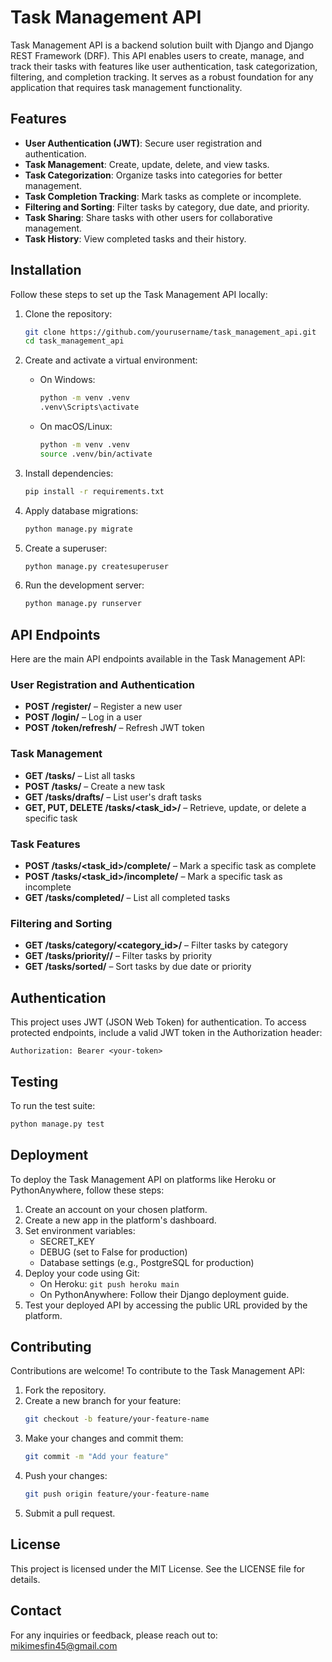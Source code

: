 
# Task Management API

Task Management API is a backend solution built with Django and Django REST Framework (DRF). This API enables users to create, manage, and track their tasks with features like user authentication, task categorization, filtering, and completion tracking. It serves as a robust foundation for any application that requires task management functionality.

## Features
- **User Authentication (JWT)**: Secure user registration and authentication.
- **Task Management**: Create, update, delete, and view tasks.
- **Task Categorization**: Organize tasks into categories for better management.
- **Task Completion Tracking**: Mark tasks as complete or incomplete.
- **Filtering and Sorting**: Filter tasks by category, due date, and priority.
- **Task Sharing**: Share tasks with other users for collaborative management.
- **Task History**: View completed tasks and their history.

## Installation
Follow these steps to set up the Task Management API locally:

1. Clone the repository:
   ```bash
   git clone https://github.com/yourusername/task_management_api.git
   cd task_management_api
   ```

2. Create and activate a virtual environment:
   - On Windows:
     ```bash
     python -m venv .venv
     .venv\Scripts\activate
     ```
   - On macOS/Linux:
     ```bash
     python -m venv .venv
     source .venv/bin/activate
     ```

3. Install dependencies:
   ```bash
   pip install -r requirements.txt
   ```

4. Apply database migrations:
   ```bash
   python manage.py migrate
   ```

5. Create a superuser:
   ```bash
   python manage.py createsuperuser
   ```

6. Run the development server:
   ```bash
   python manage.py runserver
   ```

## API Endpoints
Here are the main API endpoints available in the Task Management API:

### User Registration and Authentication
- **POST /register/** – Register a new user
- **POST /login/** – Log in a user
- **POST /token/refresh/** – Refresh JWT token

### Task Management
- **GET /tasks/** – List all tasks
- **POST /tasks/** – Create a new task
- **GET /tasks/drafts/** – List user's draft tasks
- **GET, PUT, DELETE /tasks/<task_id>/** – Retrieve, update, or delete a specific task

### Task Features
- **POST /tasks/<task_id>/complete/** – Mark a specific task as complete
- **POST /tasks/<task_id>/incomplete/** – Mark a specific task as incomplete
- **GET /tasks/completed/** – List all completed tasks

### Filtering and Sorting
- **GET /tasks/category/<category_id>/** – Filter tasks by category
- **GET /tasks/priority/<priority>/** – Filter tasks by priority
- **GET /tasks/sorted/** – Sort tasks by due date or priority

## Authentication
This project uses JWT (JSON Web Token) for authentication. To access protected endpoints, include a valid JWT token in the Authorization header:

```
Authorization: Bearer <your-token>
```

## Testing
To run the test suite:
```bash
python manage.py test
```

## Deployment
To deploy the Task Management API on platforms like Heroku or PythonAnywhere, follow these steps:

1. Create an account on your chosen platform.
2. Create a new app in the platform's dashboard.
3. Set environment variables:
   - SECRET_KEY
   - DEBUG (set to False for production)
   - Database settings (e.g., PostgreSQL for production)
4. Deploy your code using Git:
   - On Heroku: `git push heroku main`
   - On PythonAnywhere: Follow their Django deployment guide.
5. Test your deployed API by accessing the public URL provided by the platform.

## Contributing
Contributions are welcome! To contribute to the Task Management API:

1. Fork the repository.
2. Create a new branch for your feature:
   ```bash
   git checkout -b feature/your-feature-name
   ```
3. Make your changes and commit them:
   ```bash
   git commit -m "Add your feature"
   ```
4. Push your changes:
   ```bash
   git push origin feature/your-feature-name
   ```
5. Submit a pull request.

## License
This project is licensed under the MIT License. See the LICENSE file for details.

## Contact
For any inquiries or feedback, please reach out to: mikimesfin45@gmail.com
